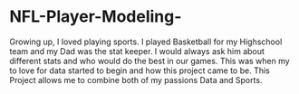 # NFL-Player-Modeling-

Growing up, I loved playing sports. I played Basketball for my Highschool team and my Dad was the stat keeper. I would always ask him about different stats and who would do the best in our games. This was when my to love for data started to begin and how this project came to be. This Project allows me to combine both of my passions Data and Sports.
